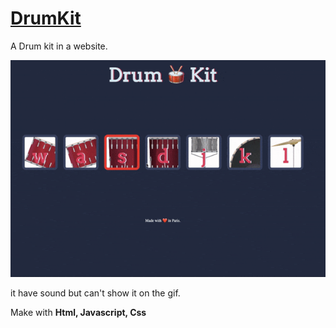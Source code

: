 <p style="text-align: center;"><a  href=""><h1>DrumKit</h1></a></p>

A Drum kit in a website. 


<img src="ezgif.com-gif-maker (1).gif"></img>

it have sound but can't show it on the gif.

Make with <strong>Html, Javascript, Css</strong>
